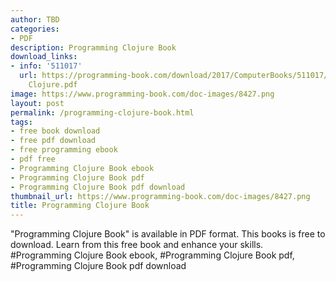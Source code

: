 ```yaml
---
author: TBD
categories:
- PDF
description: Programming Clojure Book
download_links:
- info: '511017'
  url: https://programming-book.com/download/2017/ComputerBooks/511017/Programming
    Clojure.pdf
image: https://www.programming-book.com/doc-images/8427.png
layout: post
permalink: /programming-clojure-book.html
tags:
- free book download
- free pdf download
- free programming ebook
- pdf free
- Programming Clojure Book ebook
- Programming Clojure Book pdf
- Programming Clojure Book pdf download
thumbnail_url: https://www.programming-book.com/doc-images/8427.png
title: Programming Clojure Book
---
```


 
<div class="item-desc text-justify">
  "Programming Clojure Book" is available in PDF format. This books is free to download. Learn from this free book and enhance your skills.
  <br>
  #Programming Clojure Book ebook, #Programming Clojure Book pdf, #Programming Clojure Book pdf download
</div>